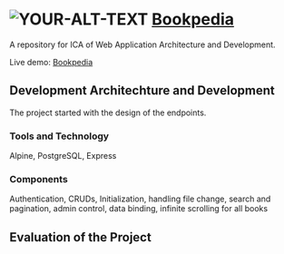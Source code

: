 # <picture> <img alt="YOUR-ALT-TEXT" src="/public/img/logo.svg"> </picture> [Bookpedia](http://www.bookpedia.xyz/)

A repository for ICA of Web Application Architecture and Development.

Live demo: [Bookpedia](http://www.bookpedia.xyz/)

## Development Architechture and Development
The project started with the design of the endpoints.

### Tools and Technology
Alpine, PostgreSQL, Express

### Components
Authentication, CRUDs, Initialization, handling file change, search and pagination, admin control, data binding, infinite scrolling for all books

## Evaluation of the Project
